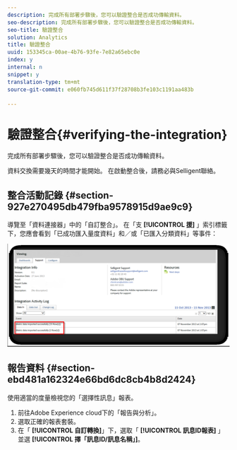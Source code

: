 ```yaml
---
description: 完成所有部署步驟後，您可以驗證整合是否成功傳輸資料。
seo-description: 完成所有部署步驟後，您可以驗證整合是否成功傳輸資料。
seo-title: 驗證整合
solution: Analytics
title: 驗證整合
uuid: 153345ca-00ae-4b76-93fe-7e82a65ebc0e
index: y
internal: n
snippet: y
translation-type: tm+mt
source-git-commit: e060fb745d611f37f28708b3fe103c1191aa483b

---
```



# 驗證整合{#verifying-the-integration}

完成所有部署步驟後，您可以驗證整合是否成功傳輸資料。

資料交換需要幾天的時間才能開始。 在啟動整合後，請務必與Selligent聯絡。

## 整合活動記錄 {#section-927e270495db479fba9578915d9ae9c9}

導覽至「資料連接器」中的「自訂整合」。 在「支 **[!UICONTROL 援]** 」索引標籤下，您應會看到「已成功匯入量度資料」和／或「已匯入分類資料」等事件：

![](assets/selligent-verifying.png)

## 報告資料 {#section-ebd481a162324e66bd6dc8cb4b8d2424}

使用適當的度量檢視您的「選擇性訊息」報表。

1. 前往Adobe Experience cloud下的「報告與分析」。
1. 選取正確的報表套裝。
1. 在「 **[!UICONTROL 自訂轉換]**」下，選取「 **[!UICONTROL 訊息ID報表]** 」並選 **[!UICONTROL 擇「訊息ID/訊息名稱」]**。

